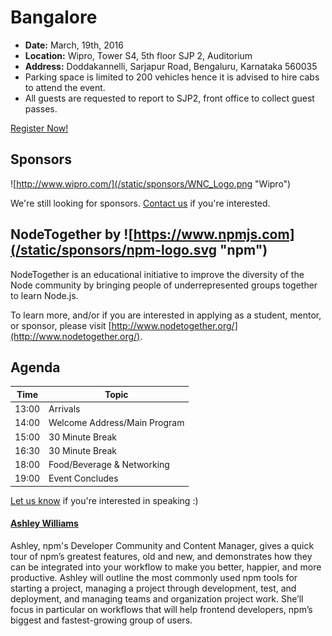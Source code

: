 # Bangalore

* **Date:** March, 19th, 2016
* **Location:** Wipro, Tower S4, 5th floor SJP 2, Auditorium 
* **Address:** Doddakannelli, Sarjapur Road, Bengaluru, Karnataka 560035
* Parking space is limited to 200 vehicles hence it is advised to hire cabs to attend the event.
* All guests are requested to report to SJP2, front office to collect guest passes.

<a class="button" href="https://www.regonline.com/Register/Checkin.aspx?EventID=1813427">Register Now!</a>

## Sponsors

![http://www.wipro.com/](/static/sponsors/WNC_Logo.png "Wipro")

We're still looking for sponsors. <a href="mailto:tbenzies@linuxfoundation.org?subject=Node.js%20Live%20Sponsorship">Contact us</a> if you're interested.

## NodeTogether by ![https://www.npmjs.com](/static/sponsors/npm-logo.svg "npm")

NodeTogether is an educational initiative to improve the diversity of the Node community by bringing people of underrepresented groups together to learn Node.js.

To learn more, and/or if you are interested in applying as a student, mentor, or sponsor, please visit [http://www.nodetogether.org/](http://www.nodetogether.org/).

## Agenda


Time | Topic 
--- | --- 
13:00 | Arrivals 
14:00 | Welcome Address/Main Program
15:00 | 30 Minute Break
16:30 | 30 Minute Break
18:00 | Food/Beverage & Networking
19:00 | Event Concludes

[Let us know](https://github.com/nodejs/live.nodejs.org#interested-in-speaking) 
if you're interested in speaking :)

#### [Ashley Williams](https://github.com/ashleygwilliams)

Ashley, npm's Developer Community and Content Manager, gives a quick tour of npm’s greatest 
features, old and new, and demonstrates how they can be integrated into your workflow to make 
you better, happier, and more productive. Ashley will outline the most commonly used npm tools 
for starting a project, managing a project through development, test, and deployment, and 
managing teams and organization project work. She’ll focus in particular on workflows that 
will help frontend developers, npm’s biggest and fastest-growing group of users.